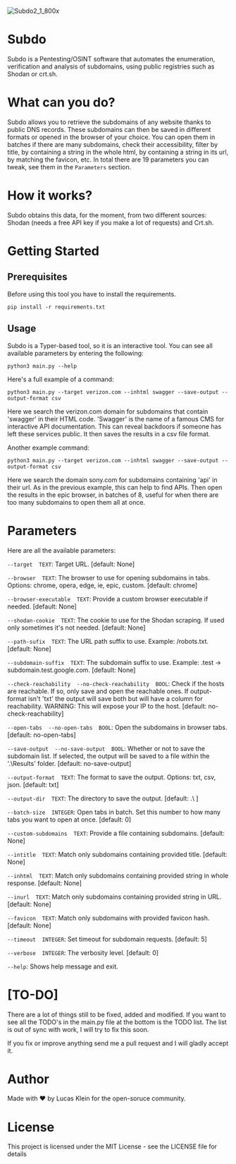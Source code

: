 ![Subdo2_1_800x](https://user-images.githubusercontent.com/59050136/171484315-06d7a9de-c6bd-434d-b74e-29347eb8c65f.png)

# Subdo
Subdo is a Pentesting/OSINT software that automates the enumeration, verification and analysis of subdomains, using public registries such as Shodan or crt.sh.

# What can you do?
Subdo allows you to retrieve the subdomains of any website thanks to public DNS records.
These subdomains can then be saved in different formats or opened in the browser of your choice. You can open them in batches if there are many subdomains, check their accessibility, filter by title, by containing a string in the whole html, by containing a string in its url, by matching the favicon, etc.
In total there are 19 parameters you can tweak, see them in the `Parameters` section.

# How it works?
Subdo obtains this data, for the moment, from two different sources: Shodan (needs a free API key if you make a lot of requests) and Crt.sh.

# Getting Started
## Prerequisites
Before using this tool you have to install the requirements.

`pip install -r requirements.txt`

## Usage
Subdo is a Typer-based tool, so it is an interactive tool. You can see all available parameters by entering the following:

`python3 main.py --help`

Here's a full example of a command:

`python3 main.py --target verizon.com --inhtml swagger --save-output --output-format csv`

Here we search the verizon.com domain for subdomains that contain 'swagger' in their HTML code. 'Swagger' is the name of a famous CMS for interactive API documentation. This can reveal backdoors if someone has left these services public. It then saves the results in a csv file format.

Another example command:

`python3 main.py --target verizon.com --inhtml swagger --save-output --output-format csv`


Here we search the domain sony.com for subdomains containing 'api' in their url. As in the previous example, this can help to find APIs. Then open the results in the epic browser, in batches of 8, useful for when there are too many subdomains to open them all at once.

# Parameters
Here are all the available parameters:

`--target  TEXT`: Target URL. [default: None]

`--browser  TEXT`: The browser to use for opening subdomains in tabs. Options: chrome, opera, edge, ie, epic, custom. [default: chrome]

`--browser-executable  TEXT`: Provide a custom browser executable if needed. [default: None]

`--shodan-cookie  TEXT`: The cookie to use for the Shodan scraping. If used only sometimes it's not needed. [default: None]

`--path-sufix  TEXT`: The URL path suffix to use. Example: /robots.txt. [default: None]

`--subdomain-suffix  TEXT`: The subdomain suffix to use. Example: .test -> subdomain.test.google.com. [default: None]

`--check-reachability  --no-check-reachability  BOOL`: Check if the hosts are reachable. If so, only save and open the reachable ones. If output-format isn't 'txt' the output will save both but will have a column for reachability. WARNING: This will expose your IP to the host. [default: no-check-reachability]

`--open-tabs  --no-open-tabs  BOOL`: Open the subdomains in browser tabs. [default: no-open-tabs]

`--save-output  --no-save-output  BOOL`: Whether or not to save the subdomain list. If selected, the output will be saved to a file within the '.\Results' folder. [default: no-save-output]

`--output-format  TEXT`: The format to save the output. Options: txt, csv, json. [default: txt]

`--output-dir  TEXT`: The directory to save the output. [default: .\ ]

`--batch-size  INTEGER`: Open tabs in batch. Set this number to how many tabs you want to open at once. [default: 0]

`--custom-subdomains  TEXT`: Provide a file containing subdomains. [default: None]

`--intitle  TEXT`: Match only subdomains containing provided title. [default: None]

`--inhtml  TEXT`: Match only subdomains containing provided string in whole response. [default: None]

`--inurl  TEXT`: Match only subdomains containing provided string in URL. [default: None]

`--favicon  TEXT`: Match only subdomains with provided favicon hash. [default: None]

`--timeout  INTEGER`: Set timeout for subdomain requests. [default: 5]

`--verbose  INTEGER`: The verbosity level. [default: 0]

`--help`: Shows help message and exit.

# [TO-DO]
There are a lot of things still to be fixed, added and modified. If you want to see all the TODO's in the main.py file at the bottom is the TODO list.
The list is out of sync with work, I will try to fix this soon.

If you fix or improve anything send me a pull request and I will gladly accept it.

# Author

Made with ❤️ by Lucas Klein for the open-soruce community.

# License

This project is licensed under the MIT License - see the LICENSE file for details
